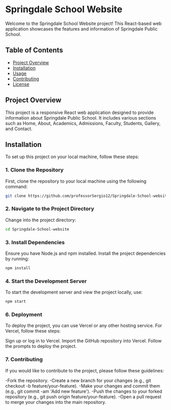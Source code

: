 # Springdale School Website

Welcome to the Springdale School Website project! This React-based web application showcases the features and information of Springdale Public School.

## Table of Contents

- [Project Overview](#project-overview)
- [Installation](#installation)
- [Usage](#usage)
- [Contributing](#contributing)
- [License](#license)

## Project Overview

This project is a responsive React web application designed to provide information about Springdale Public School. It includes various sections such as Home, About, Academics, Admissions, Faculty, Students, Gallery, and Contact.

## Installation

To set up this project on your local machine, follow these steps:

### 1. Clone the Repository

First, clone the repository to your local machine using the following command:

```bash
git clone https://github.com/professorSergio12/Springdale-School-website.git
```
### 2. Navigate to the Project Directory
Change into the project directory:

```bash
cd Springdale-School-website
```
### 3. Install Dependencies
Ensure you have Node.js and npm installed. Install the project dependencies by running:

```bash
npm install
```

### 4. Start the Development Server
To start the development server and view the project locally, use:
```bash
npm start
```

### 6. Deployment
To deploy the project, you can use Vercel or any other hosting service. For Vercel, follow these steps:

Sign up or log in to Vercel.
Import the GitHub repository into Vercel.
Follow the prompts to deploy the project.

### 7. Contributing
If you would like to contribute to the project, please follow these guidelines:

-Fork the repository.
-Create a new branch for your changes (e.g., git checkout -b feature/your-feature).
-Make your changes and commit them (e.g., git commit -am 'Add new feature').
-Push the changes to your forked repository (e.g., git push origin feature/your-feature).
-Open a pull request to merge your changes into the main repository.
